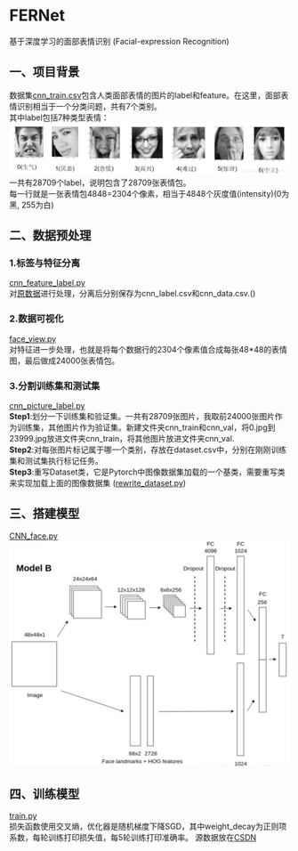 # FERNet
基于深度学习的面部表情识别 (Facial-expression Recognition)
## 一、项目背景
数据集[cnn_train.csv](https://download.csdn.net/download/qq_45588019/21981932)包含人类面部表情的图片的label和feature。在这里，面部表情识别相当于一个分类问题，共有7个类别。<br>
其中label包括7种类型表情：<br>
![7-classes](https://github.com/HaoliangZhou/FERNet/blob/master/result/images/7-classes.png)<br>
一共有28709个label，说明包含了28709张表情包。<br>
每一行就是一张表情包4848=2304个像素，相当于4848个灰度值(intensity)(0为黑, 255为白)
## 二、数据预处理
### 1.标签与特征分离
[cnn_feature_label.py](https://github.com/HaoliangZhou/FERNet/blob/master/dataloader/cnn_feature_label.py)<br>
对[原数据](https://download.csdn.net/download/qq_45588019/21981932)进行处理，分离后分别保存为cnn_label.csv和cnn_data.csv.()
### 2.数据可视化
[face_view.py](https://github.com/HaoliangZhou/FERNet/blob/master/dataloader/face_view.py)<br>
对特征进一步处理，也就是将每个数据行的2304个像素值合成每张48*48的表情图，最后做成24000张表情包。
### 3.分割训练集和测试集
[cnn_picture_label.py](https://github.com/HaoliangZhou/FERNet/blob/master/dataloader/cnn_picture_label.py)<br>
__Step1__:划分一下训练集和验证集。一共有28709张图片，我取前24000张图片作为训练集，其他图片作为验证集。新建文件夹cnn_train和cnn_val，将0.jpg到23999.jpg放进文件夹cnn_train，将其他图片放进文件夹cnn_val.<br>
__Step2__:对每张图片标记属于哪一个类别，存放在dataset.csv中，分别在刚刚训练集和测试集执行标记任务。<br>
__Step3__:重写Dataset类，它是Pytorch中图像数据集加载的一个基类，需要重写类来实现加载上面的图像数据集 ([rewrite_dataset.py](https://github.com/HaoliangZhou/FERNet/blob/master/dataloader/rewrite_dataset.py))
## 三、搭建模型
[CNN_face.py](https://github.com/HaoliangZhou/FERNet/blob/master/models/CNN_face.py)<br>
![neural_network](https://github.com/HaoliangZhou/FERNet/blob/master/result/images/neural_network.jpg)
## 四、训练模型
[train.py](https://github.com/HaoliangZhou/FERNet/blob/master/train.py)<br>
损失函数使用交叉熵，优化器是随机梯度下降SGD，其中weight_decay为正则项系数，每轮训练打印损失值，每5轮训练打印准确率。
源数据放在[CSDN](https://download.csdn.net/download/qq_45588019/21981932)
